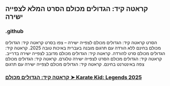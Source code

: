## קראטה קיד: הגדולים מכולם הסרט המלא לצפייה ישירה

### .github

הסרט קראטה קיד: הגדולים מכולם לצפייה ישירה – צפו בסרט קראטה קיד: הגדולים מכולם בחינם ללא הורדה עם תרגום מובנה בעברית באיכות טובה 2025. קראטה קיד: הגדולים מכולם סרט להורדה. קראטה קיד: הגדולים מכולם מדובב לצפייה ישירה בדרייב. קראטה קיד: הגדולים מכולם הסרט לצפייה ישירה טלגרם. קראטה קיד: הגדולים מכולם צפה באינטרנט בחינם. קראטה קיד: הגדולים מכולם לצפייה ישירה עם תרגום

### [קראטה קיד: הגדולים מכולם ➤ Karate Kid: Legends 2025](https://watching4khdmovies.blogspot.com/2025/06/karate-kid-he.html)
